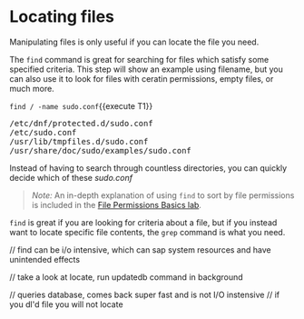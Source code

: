 # Locating files

Manipulating files is only useful if you can locate the file you need.

The `find` command is great for searching for files which
satisfy some specified criteria. This step will show an example using filename,
but you can also use it to look for files with ceratin permissions, empty files,
or much more.

`find / -name sudo.conf`{{execute T1}}

<pre class=file>
/etc/dnf/protected.d/sudo.conf
/etc/sudo.conf
/usr/lib/tmpfiles.d/sudo.conf
/usr/share/doc/sudo/examples/sudo.conf
</pre>

Instead of having to search through countless directories, you can quickly
decide which of these _sudo.conf_

>_Note:_ An in-depth explanation of using `find` to sort by file permissions
is included in the [File Permissions Basics lab](https://lab.redhat.com/file-permissions).  

`find` is great if you are looking for criteria about a file, but if you instead
want to locate specific file contents, the `grep` command is what you need.


// find can be i/o intensive, which can sap system resources and have unintended
effects

// take a look at locate, run updatedb command in background

// queries database, comes back super fast and is not I/O instensive
// if you dl'd file you will not locate
